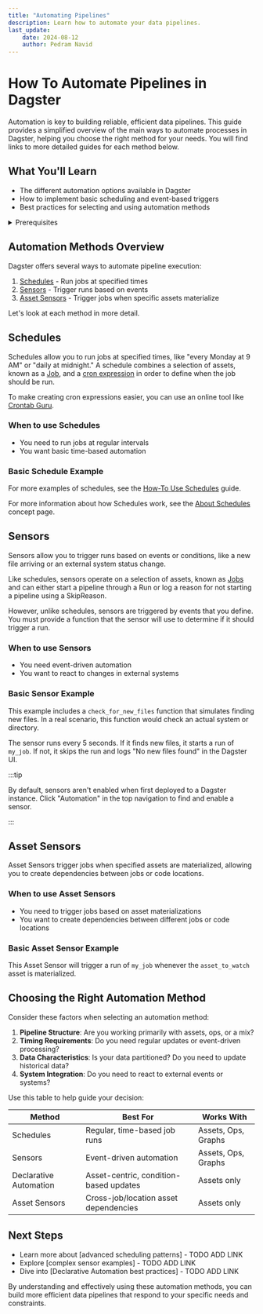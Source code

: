 ```yaml
---
title: "Automating Pipelines"
description: Learn how to automate your data pipelines.
last_update: 
    date: 2024-08-12
    author: Pedram Navid
---
```


# How To Automate Pipelines in Dagster

Automation is key to building reliable, efficient data pipelines. 
This guide provides a simplified overview of the main ways to automate processes in Dagster, 
helping you choose the right method for your needs. You will find links to more detailed guides for each method below.

## What You'll Learn

- The different automation options available in Dagster
- How to implement basic scheduling and event-based triggers  
- Best practices for selecting and using automation methods

<details>
  <summary>Prerequisites</summary>

Before continuing, you should be familiar with:

- [Asset definitions](/concepts/assets)
- [Jobs](/concepts/ops-jobs)

</details>

## Automation Methods Overview

Dagster offers several ways to automate pipeline execution:

1. [Schedules](#schedules) - Run jobs at specified times
2. [Sensors](#sensors) - Trigger runs based on events
3. [Asset Sensors](#asset-sensors) - Trigger jobs when specific assets materialize

Let's look at each method in more detail.

## Schedules 

Schedules allow you to run jobs at specified times, like "every Monday at 9 AM" or "daily at midnight."
A schedule combines a selection of assets, known as a [Job](/concepts/ops-jobs), and a [cron expression](https://en.wikipedia.org/wiki/Cron) 
in order to define when the job should be run.

To make creating cron expressions easier, you can use an online tool like [Crontab Guru](https://crontab.guru/).

### When to use Schedules

- You need to run jobs at regular intervals
- You want basic time-based automation

### Basic Schedule Example

<CodeExample filePath="guides/automation/simple-schedule-example.py" language="python" title="Simple Schedule Example" />

For more examples of schedules, see the [How-To Use Schedules](/guides/automation/schedules) guide.

For more information about how Schedules work, see the [About Schedules](/concepts/schedules) concept page.

## Sensors

Sensors allow you to trigger runs based on events or conditions, like a new file arriving or an external system status change.

Like schedules, sensors operate on a selection of assets, known as [Jobs](/concepts/ops-jobs) and can either start a pipeline 
through a Run or log a reason for not starting a pipeline using a SkipReason.

However, unlike schedules, sensors are triggered by events that you define.
You must provide a function that the sensor will use to determine if it should trigger a run.

### When to use Sensors

- You need event-driven automation
- You want to react to changes in external systems

### Basic Sensor Example 

This example includes a `check_for_new_files` function that simulates finding new files. In a real scenario, this function would check an actual system or directory.

The sensor runs every 5 seconds. If it finds new files, it starts a run of `my_job`. If not, it skips the run and logs "No new files found" in the Dagster UI.

<CodeExample filePath="guides/automation/simple-sensor-example.py" language="python" title="Simple Sensor Example" />

:::tip

By default, sensors aren't enabled when first deployed to a Dagster instance.
Click "Automation" in the top navigation to find and enable a sensor.

:::

## Asset Sensors

Asset Sensors trigger jobs when specified assets are materialized, allowing you to create dependencies between jobs or code locations.

### When to use Asset Sensors

- You need to trigger jobs based on asset materializations
- You want to create dependencies between different jobs or code locations

### Basic Asset Sensor Example

<CodeExample filePath="guides/automation/simple-asset-sensor-example.py" language="python" title="Simple Asset Sensor Example" />

This Asset Sensor will trigger a run of `my_job` whenever the `asset_to_watch` asset is materialized.

## Choosing the Right Automation Method

Consider these factors when selecting an automation method:

1. **Pipeline Structure**: Are you working primarily with assets, ops, or a mix?
2. **Timing Requirements**: Do you need regular updates or event-driven processing?
3. **Data Characteristics**: Is your data partitioned? Do you need to update historical data?
4. **System Integration**: Do you need to react to external events or systems?

Use this table to help guide your decision:

| Method | Best For | Works With |
|--------|----------|------------|
| Schedules | Regular, time-based job runs | Assets, Ops, Graphs |
| Sensors | Event-driven automation | Assets, Ops, Graphs |
| Declarative Automation | Asset-centric, condition-based updates | Assets only |
| Asset Sensors | Cross-job/location asset dependencies | Assets only |

## Next Steps

- Learn more about [advanced scheduling patterns] - TODO ADD LINK
- Explore [complex sensor examples] - TODO ADD LINK
- Dive into [Declarative Automation best practices] - TODO ADD LINK

By understanding and effectively using these automation methods, you can build more efficient data pipelines that respond to your specific needs and constraints.